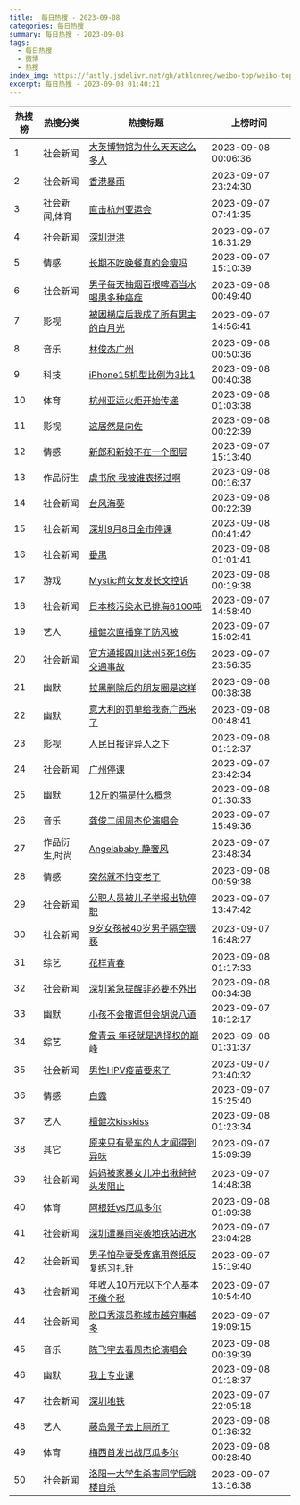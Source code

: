 ```yaml
---
title:  每日热搜 - 2023-09-08
categories: 每日热搜
summary: 每日热搜 - 2023-09-08
tags:
  - 每日热搜
  - 微博
  - 热搜
index_img: https://fastly.jsdelivr.net/gh/athlonreg/weibo-top/weibo-top.jpeg
excerpt: 每日热搜 - 2023-09-08 01:40:21
---
```


| 热搜榜 | 热搜分类 | 热搜标题 | 上榜时间 |
| --- | --- | --- | --- |
| 1 | 社会新闻 | [大英博物馆为什么天天这么多人](https://s.weibo.com/weibo%3Fq%3D%2523%E5%A4%A7%E8%8B%B1%E5%8D%9A%E7%89%A9%E9%A6%86%E4%B8%BA%E4%BB%80%E4%B9%88%E5%A4%A9%E5%A4%A9%E8%BF%99%E4%B9%88%E5%A4%9A%E4%BA%BA%2523) | 2023-09-08 00:06:36 | 
| 2 | 社会新闻 | [香港暴雨](https://s.weibo.com/weibo%3Fq%3D%2523%E9%A6%99%E6%B8%AF%E6%9A%B4%E9%9B%A8%2523) | 2023-09-07 23:24:30 | 
| 3 | 社会新闻,体育 | [直击杭州亚运会](https://s.weibo.com/weibo%3Fq%3D%2523%E7%9B%B4%E5%87%BB%E6%9D%AD%E5%B7%9E%E4%BA%9A%E8%BF%90%E4%BC%9A%2523) | 2023-09-07 07:41:35 | 
| 4 | 社会新闻 | [深圳泄洪](https://s.weibo.com/weibo%3Fq%3D%2523%E6%B7%B1%E5%9C%B3%E6%B3%84%E6%B4%AA%2523) | 2023-09-07 16:31:29 | 
| 5 | 情感 | [长期不吃晚餐真的会瘦吗](https://s.weibo.com/weibo%3Fq%3D%2523%E9%95%BF%E6%9C%9F%E4%B8%8D%E5%90%83%E6%99%9A%E9%A4%90%E7%9C%9F%E7%9A%84%E4%BC%9A%E7%98%A6%E5%90%97%2523) | 2023-09-07 15:10:39 | 
| 6 | 社会新闻 | [男子每天抽烟百根啤酒当水喝患多种癌症](https://s.weibo.com/weibo%3Fq%3D%2523%E7%94%B7%E5%AD%90%E6%AF%8F%E5%A4%A9%E6%8A%BD%E7%83%9F%E7%99%BE%E6%A0%B9%E5%95%A4%E9%85%92%E5%BD%93%E6%B0%B4%E5%96%9D%E6%82%A3%E5%A4%9A%E7%A7%8D%E7%99%8C%E7%97%87%2523) | 2023-09-08 00:49:40 | 
| 7 | 影视 | [被困横店后我成了所有男主的白月光](https://s.weibo.com/weibo%3Fq%3D%2523%E8%A2%AB%E5%9B%B0%E6%A8%AA%E5%BA%97%E5%90%8E%E6%88%91%E6%88%90%E4%BA%86%E6%89%80%E6%9C%89%E7%94%B7%E4%B8%BB%E7%9A%84%E7%99%BD%E6%9C%88%E5%85%89%2523) | 2023-09-07 14:56:41 | 
| 8 | 音乐 | [林俊杰广州](https://s.weibo.com/weibo%3Fq%3D%2523%E6%9E%97%E4%BF%8A%E6%9D%B0%E5%B9%BF%E5%B7%9E%2523) | 2023-09-08 00:50:36 | 
| 9 | 科技 | [iPhone15机型比例为3比1](https://s.weibo.com/weibo%3Fq%3D%2523iPhone15%E6%9C%BA%E5%9E%8B%E6%AF%94%E4%BE%8B%E4%B8%BA3%E6%AF%941%2523) | 2023-09-08 00:40:38 | 
| 10 | 体育 | [杭州亚运火炬开始传递](https://s.weibo.com/weibo%3Fq%3D%2523%E6%9D%AD%E5%B7%9E%E4%BA%9A%E8%BF%90%E7%81%AB%E7%82%AC%E5%BC%80%E5%A7%8B%E4%BC%A0%E9%80%92%2523) | 2023-09-08 01:03:38 | 
| 11 | 影视 | [这居然是向佐](https://s.weibo.com/weibo%3Fq%3D%2523%E8%BF%99%E5%B1%85%E7%84%B6%E6%98%AF%E5%90%91%E4%BD%90%2523) | 2023-09-08 00:22:39 | 
| 12 | 情感 | [新郎和新娘不在一个图层](https://s.weibo.com/weibo%3Fq%3D%2523%E6%96%B0%E9%83%8E%E5%92%8C%E6%96%B0%E5%A8%98%E4%B8%8D%E5%9C%A8%E4%B8%80%E4%B8%AA%E5%9B%BE%E5%B1%82%2523) | 2023-09-07 15:13:40 | 
| 13 | 作品衍生 | [虞书欣 我被谁表扬过啊](https://s.weibo.com/weibo%3Fq%3D%2523%E8%99%9E%E4%B9%A6%E6%AC%A3%20%E6%88%91%E8%A2%AB%E8%B0%81%E8%A1%A8%E6%89%AC%E8%BF%87%E5%95%8A%2523) | 2023-09-08 00:16:37 | 
| 14 | 社会新闻 | [台风海葵](https://s.weibo.com/weibo%3Fq%3D%2523%E5%8F%B0%E9%A3%8E%E6%B5%B7%E8%91%B5%2523) | 2023-09-08 00:22:39 | 
| 15 | 社会新闻 | [深圳9月8日全市停课](https://s.weibo.com/weibo%3Fq%3D%2523%E6%B7%B1%E5%9C%B39%E6%9C%888%E6%97%A5%E5%85%A8%E5%B8%82%E5%81%9C%E8%AF%BE%2523) | 2023-09-08 00:41:42 | 
| 16 | 社会新闻 | [番禺](https://s.weibo.com/weibo%3Fq%3D%2523%E7%95%AA%E7%A6%BA%2523) | 2023-09-08 01:01:41 | 
| 17 | 游戏 | [Mystic前女友发长文控诉](https://s.weibo.com/weibo%3Fq%3D%2523Mystic%E5%89%8D%E5%A5%B3%E5%8F%8B%E5%8F%91%E9%95%BF%E6%96%87%E6%8E%A7%E8%AF%89%2523) | 2023-09-08 00:19:38 | 
| 18 | 社会新闻 | [日本核污染水已排海6100吨](https://s.weibo.com/weibo%3Fq%3D%2523%E6%97%A5%E6%9C%AC%E6%A0%B8%E6%B1%A1%E6%9F%93%E6%B0%B4%E5%B7%B2%E6%8E%92%E6%B5%B76100%E5%90%A8%2523) | 2023-09-07 14:58:40 | 
| 19 | 艺人 | [檀健次直播穿了防风被](https://s.weibo.com/weibo%3Fq%3D%2523%E6%AA%80%E5%81%A5%E6%AC%A1%E7%9B%B4%E6%92%AD%E7%A9%BF%E4%BA%86%E9%98%B2%E9%A3%8E%E8%A2%AB%2523) | 2023-09-07 15:02:41 | 
| 20 | 社会新闻 | [官方通报四川达州5死16伤交通事故](https://s.weibo.com/weibo%3Fq%3D%2523%E5%AE%98%E6%96%B9%E9%80%9A%E6%8A%A5%E5%9B%9B%E5%B7%9D%E8%BE%BE%E5%B7%9E5%E6%AD%BB16%E4%BC%A4%E4%BA%A4%E9%80%9A%E4%BA%8B%E6%95%85%2523) | 2023-09-07 23:56:35 | 
| 21 | 幽默 | [拉黑删除后的朋友圈是这样](https://s.weibo.com/weibo%3Fq%3D%2523%E6%8B%89%E9%BB%91%E5%88%A0%E9%99%A4%E5%90%8E%E7%9A%84%E6%9C%8B%E5%8F%8B%E5%9C%88%E6%98%AF%E8%BF%99%E6%A0%B7%2523) | 2023-09-08 00:38:38 | 
| 22 | 幽默 | [意大利的罚单给我寄广西来了](https://s.weibo.com/weibo%3Fq%3D%2523%E6%84%8F%E5%A4%A7%E5%88%A9%E7%9A%84%E7%BD%9A%E5%8D%95%E7%BB%99%E6%88%91%E5%AF%84%E5%B9%BF%E8%A5%BF%E6%9D%A5%E4%BA%86%2523) | 2023-09-08 00:48:41 | 
| 23 | 影视 | [人民日报评异人之下](https://s.weibo.com/weibo%3Fq%3D%2523%E4%BA%BA%E6%B0%91%E6%97%A5%E6%8A%A5%E8%AF%84%E5%BC%82%E4%BA%BA%E4%B9%8B%E4%B8%8B%2523) | 2023-09-08 01:12:37 | 
| 24 | 社会新闻 | [广州停课](https://s.weibo.com/weibo%3Fq%3D%2523%E5%B9%BF%E5%B7%9E%E5%81%9C%E8%AF%BE%2523) | 2023-09-07 23:42:34 | 
| 25 | 幽默 | [12斤的猫是什么概念](https://s.weibo.com/weibo%3Fq%3D%252312%E6%96%A4%E7%9A%84%E7%8C%AB%E6%98%AF%E4%BB%80%E4%B9%88%E6%A6%82%E5%BF%B5%2523) | 2023-09-08 01:30:33 | 
| 26 | 音乐 | [龚俊二闹周杰伦演唱会](https://s.weibo.com/weibo%3Fq%3D%2523%E9%BE%9A%E4%BF%8A%E4%BA%8C%E9%97%B9%E5%91%A8%E6%9D%B0%E4%BC%A6%E6%BC%94%E5%94%B1%E4%BC%9A%2523) | 2023-09-07 15:49:36 | 
| 27 | 作品衍生,时尚 | [Angelababy 静奢风](https://s.weibo.com/weibo%3Fq%3D%2523Angelababy%20%E9%9D%99%E5%A5%A2%E9%A3%8E%2523) | 2023-09-07 23:48:34 | 
| 28 | 情感 | [突然就不怕变老了](https://s.weibo.com/weibo%3Fq%3D%2523%E7%AA%81%E7%84%B6%E5%B0%B1%E4%B8%8D%E6%80%95%E5%8F%98%E8%80%81%E4%BA%86%2523) | 2023-09-08 00:59:38 | 
| 29 | 社会新闻 | [公职人员被儿子举报出轨停职](https://s.weibo.com/weibo%3Fq%3D%2523%E5%85%AC%E8%81%8C%E4%BA%BA%E5%91%98%E8%A2%AB%E5%84%BF%E5%AD%90%E4%B8%BE%E6%8A%A5%E5%87%BA%E8%BD%A8%E5%81%9C%E8%81%8C%2523) | 2023-09-07 13:47:42 | 
| 30 | 社会新闻 | [9岁女孩被40岁男子隔空猥亵](https://s.weibo.com/weibo%3Fq%3D%25239%E5%B2%81%E5%A5%B3%E5%AD%A9%E8%A2%AB40%E5%B2%81%E7%94%B7%E5%AD%90%E9%9A%94%E7%A9%BA%E7%8C%A5%E4%BA%B5%2523) | 2023-09-07 16:48:27 | 
| 31 | 综艺 | [花样青春](https://s.weibo.com/weibo%3Fq%3D%2523%E8%8A%B1%E6%A0%B7%E9%9D%92%E6%98%A5%2523) | 2023-09-08 01:17:33 | 
| 32 | 社会新闻 | [深圳紧急提醒非必要不外出](https://s.weibo.com/weibo%3Fq%3D%2523%E6%B7%B1%E5%9C%B3%E7%B4%A7%E6%80%A5%E6%8F%90%E9%86%92%E9%9D%9E%E5%BF%85%E8%A6%81%E4%B8%8D%E5%A4%96%E5%87%BA%2523) | 2023-09-08 00:34:38 | 
| 33 | 幽默 | [小孩不会撒谎但会胡说八道](https://s.weibo.com/weibo%3Fq%3D%2523%E5%B0%8F%E5%AD%A9%E4%B8%8D%E4%BC%9A%E6%92%92%E8%B0%8E%E4%BD%86%E4%BC%9A%E8%83%A1%E8%AF%B4%E5%85%AB%E9%81%93%2523) | 2023-09-07 18:12:17 | 
| 34 | 综艺 | [詹青云 年轻就是选择权的巅峰](https://s.weibo.com/weibo%3Fq%3D%2523%E8%A9%B9%E9%9D%92%E4%BA%91%20%E5%B9%B4%E8%BD%BB%E5%B0%B1%E6%98%AF%E9%80%89%E6%8B%A9%E6%9D%83%E7%9A%84%E5%B7%85%E5%B3%B0%2523) | 2023-09-08 01:31:37 | 
| 35 | 社会新闻 | [男性HPV疫苗要来了](https://s.weibo.com/weibo%3Fq%3D%2523%E7%94%B7%E6%80%A7HPV%E7%96%AB%E8%8B%97%E8%A6%81%E6%9D%A5%E4%BA%86%2523) | 2023-09-07 23:40:32 | 
| 36 | 情感 | [白露](https://s.weibo.com/weibo%3Fq%3D%2523%E7%99%BD%E9%9C%B2%2523) | 2023-09-07 15:25:40 | 
| 37 | 艺人 | [檀健次kisskiss](https://s.weibo.com/weibo%3Fq%3D%2523%E6%AA%80%E5%81%A5%E6%AC%A1kisskiss%2523) | 2023-09-08 01:23:34 | 
| 38 | 其它 | [原来只有晕车的人才闻得到异味](https://s.weibo.com/weibo%3Fq%3D%2523%E5%8E%9F%E6%9D%A5%E5%8F%AA%E6%9C%89%E6%99%95%E8%BD%A6%E7%9A%84%E4%BA%BA%E6%89%8D%E9%97%BB%E5%BE%97%E5%88%B0%E5%BC%82%E5%91%B3%2523) | 2023-09-07 15:09:39 | 
| 39 | 社会新闻 | [妈妈被家暴女儿冲出揪爸爸头发阻止](https://s.weibo.com/weibo%3Fq%3D%2523%E5%A6%88%E5%A6%88%E8%A2%AB%E5%AE%B6%E6%9A%B4%E5%A5%B3%E5%84%BF%E5%86%B2%E5%87%BA%E6%8F%AA%E7%88%B8%E7%88%B8%E5%A4%B4%E5%8F%91%E9%98%BB%E6%AD%A2%2523) | 2023-09-07 14:48:38 | 
| 40 | 体育 | [阿根廷vs厄瓜多尔](https://s.weibo.com/weibo%3Fq%3D%2523%E9%98%BF%E6%A0%B9%E5%BB%B7vs%E5%8E%84%E7%93%9C%E5%A4%9A%E5%B0%94%2523) | 2023-09-08 01:09:38 | 
| 41 | 社会新闻 | [深圳遭暴雨突袭地铁站进水](https://s.weibo.com/weibo%3Fq%3D%2523%E6%B7%B1%E5%9C%B3%E9%81%AD%E6%9A%B4%E9%9B%A8%E7%AA%81%E8%A2%AD%E5%9C%B0%E9%93%81%E7%AB%99%E8%BF%9B%E6%B0%B4%2523) | 2023-09-07 23:04:28 | 
| 42 | 社会新闻 | [男子怕孕妻受疼痛用卷纸反复练习扎针](https://s.weibo.com/weibo%3Fq%3D%2523%E7%94%B7%E5%AD%90%E6%80%95%E5%AD%95%E5%A6%BB%E5%8F%97%E7%96%BC%E7%97%9B%E7%94%A8%E5%8D%B7%E7%BA%B8%E5%8F%8D%E5%A4%8D%E7%BB%83%E4%B9%A0%E6%89%8E%E9%92%88%2523) | 2023-09-07 15:19:40 | 
| 43 | 社会新闻 | [年收入10万元以下个人基本不缴个税](https://s.weibo.com/weibo%3Fq%3D%2523%E5%B9%B4%E6%94%B6%E5%85%A510%E4%B8%87%E5%85%83%E4%BB%A5%E4%B8%8B%E4%B8%AA%E4%BA%BA%E5%9F%BA%E6%9C%AC%E4%B8%8D%E7%BC%B4%E4%B8%AA%E7%A8%8E%2523) | 2023-09-07 10:54:40 | 
| 44 | 社会新闻 | [脱口秀演员称城市越穷事越多](https://s.weibo.com/weibo%3Fq%3D%2523%E8%84%B1%E5%8F%A3%E7%A7%80%E6%BC%94%E5%91%98%E7%A7%B0%E5%9F%8E%E5%B8%82%E8%B6%8A%E7%A9%B7%E4%BA%8B%E8%B6%8A%E5%A4%9A%2523) | 2023-09-07 19:09:15 | 
| 45 | 音乐 | [陈飞宇去看周杰伦演唱会](https://s.weibo.com/weibo%3Fq%3D%2523%E9%99%88%E9%A3%9E%E5%AE%87%E5%8E%BB%E7%9C%8B%E5%91%A8%E6%9D%B0%E4%BC%A6%E6%BC%94%E5%94%B1%E4%BC%9A%2523) | 2023-09-08 00:39:39 | 
| 46 | 幽默 | [我上专业课](https://s.weibo.com/weibo%3Fq%3D%2523%E6%88%91%E4%B8%8A%E4%B8%93%E4%B8%9A%E8%AF%BE%2523) | 2023-09-08 01:18:37 | 
| 47 | 社会新闻 | [深圳地铁](https://s.weibo.com/weibo%3Fq%3D%2523%E6%B7%B1%E5%9C%B3%E5%9C%B0%E9%93%81%2523) | 2023-09-07 22:05:18 | 
| 48 | 艺人 | [藤岛景子去上厕所了](https://s.weibo.com/weibo%3Fq%3D%2523%E8%97%A4%E5%B2%9B%E6%99%AF%E5%AD%90%E5%8E%BB%E4%B8%8A%E5%8E%95%E6%89%80%E4%BA%86%2523) | 2023-09-08 01:36:32 | 
| 49 | 体育 | [梅西首发出战厄瓜多尔](https://s.weibo.com/weibo%3Fq%3D%2523%E6%A2%85%E8%A5%BF%E9%A6%96%E5%8F%91%E5%87%BA%E6%88%98%E5%8E%84%E7%93%9C%E5%A4%9A%E5%B0%94%2523) | 2023-09-08 00:28:40 | 
| 50 | 社会新闻 | [洛阳一大学生杀害同学后跳楼自杀](https://s.weibo.com/weibo%3Fq%3D%2523%E6%B4%9B%E9%98%B3%E4%B8%80%E5%A4%A7%E5%AD%A6%E7%94%9F%E6%9D%80%E5%AE%B3%E5%90%8C%E5%AD%A6%E5%90%8E%E8%B7%B3%E6%A5%BC%E8%87%AA%E6%9D%80%2523) | 2023-09-07 13:16:38 | 
